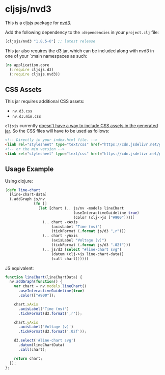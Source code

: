 # cljsjs/nvd3

This is a cljsjs package for [nvd3](http://nvd3.org/).

Add the following dependency to the `:dependencies` in your `project.clj` file:

[](dependency)
```clojure
[cljsjs/nvd3 "1.8.5-0"] ;; latest release
```
[](/dependency)

This jar also requires the d3 jar, which can be included along with nvd3 in one of your `:main namespaces as such:

```clojure
(ns application.core
  (:require cljsjs.d3)
  (:require cljsjs.nvd3))
```

## CSS Assets

This jar requires additional CSS assets:

* `nv.d3.css`
* `nv.d3.min.css`

`cljsjs` currently [doesn't have a way to include CSS assets in the generated jar](https://github.com/cljsjs/packages/wiki/Non-JS-Assets). So the CSS files will have to be used as follows:

```html
<!-- Directly in your index.html file. -->
<link rel="stylesheet" type="text/css" href="https://cdn.jsdelivr.net/gh/novus/nvd3@v1.8.1/build/nv.d3.css">
<!-- or the min version -->
<link rel="stylesheet" type="text/css" href="https://cdn.jsdelivr.net/gh/novus/nvd3@v1.8.1/build/nv.d3.min.css">
```

## Usage Example
Using clojure:

```clojure
(defn line-chart
  [line-chart-data]
  (.addGraph js/nv
             (fn []
               (let [chart (.. js/nv -models lineChart
                               (useInteractiveGuideline true)
                               (color (clj->js ["#900"])))]
                 (.. chart -xAxis
                     (axisLabel "Time (ms)")
                     (tickFormat (.format js/d3 ",r")))
                 (.. chart -yAxis
                     (axisLabel "Voltage (v)")
                     (tickFormat (.format js/d3 ".02f")))
                 (.. js/d3 (select "#line-chart svg")
                     (datum (clj->js line-chart-data))
                     (call chart))))))
```

JS equivalent:

```javascript
function lineChart(lineChartData) {
  nv.addGraph(function() {
    var chart = nv.models.lineChart()
      .useInteractiveGuideline(true)
      .color(["#900"]);

    chart.xAxis
      .axisLabel('Time (ms)')
      .tickFormat(d3.format(',r'));

    chart.yAxis
      .axisLabel('Voltage (v)')
      .tickFormat(d3.format('.02f'));

    d3.select('#line-chart svg')
      .datum(lineChartData)
      .call(chart);

    return chart;
  });
};
```